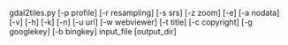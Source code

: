 gdal2tiles.py [-p profile] [-r resampling] [-s srs] [-z zoom]
              [-e] [-a nodata] [-v] [-h] [-k] [-n] [-u url]
              [-w webviewer] [-t title] [-c copyright]
              [-g googlekey] [-b bingkey] input_file [output_dir]